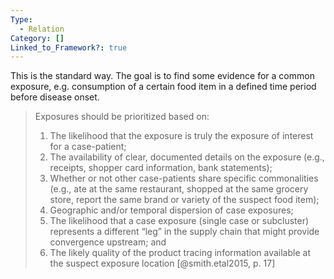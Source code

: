 ```yaml
---
Type:
  - Relation
Category: []
Linked_to_Framework?: true
---
```

This is the standard way. The goal is to find some evidence for a common exposure, e.g. consumption of a certain food item in a defined time period before disease onset. 

> Exposures should be prioritized based on: 
> 1. The likelihood that the exposure is truly the exposure of interest for a case-patient; 
> 2. The availability of clear, documented details on the exposure (e.g., receipts, shopper card information, bank statements); 
> 3. Whether or not other case-patients share specific commonalities (e.g., ate at the same restaurant, shopped at the same grocery store, report the same brand or variety of the suspect food item); 
> 4. Geographic and/or temporal dispersion of case exposures; 
> 5. The likelihood that a case exposure (single case or subcluster) represents a different “leg” in the supply chain that might provide convergence upstream; and 
> 6. The likely quality of the product tracing information available at the suspect exposure location
> [@smith.etal2015, p. 17]

